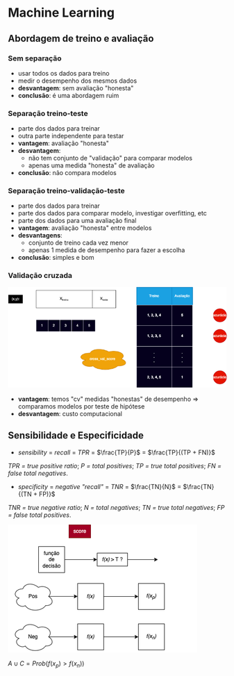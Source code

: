 # Machine Learning

## Abordagem de treino e avaliação

### Sem separação

- usar todos os dados para treino
- medir o desempenho dos mesmos dados
- **desvantagem**: sem avaliação "honesta"
- **conclusão**: é uma abordagem ruim

### Separação treino-teste

- parte dos dados para treinar
- outra parte independente para testar
- **vantagem**: avaliação "honesta"
- **desvantagem**:
  - não tem conjunto de "validação" para comparar modelos
  - apenas uma medida "honesta" de avaliação
- **conclusão**: não compara modelos

### Separação treino-validação-teste

- parte dos dados para treinar
- parte dos dados para comparar modelo, investigar overfitting, etc
- parte dos dados para uma avaliação final
- **vantagem**: avaliação "honesta" entre modelos
- **desvantagens**:
  - conjunto de treino cada vez menor
  - apenas 1 medida de desempenho para fazer a escolha
- **conclusão**: simples e bom

### Validação cruzada

![asset1.drawio.png](asset1.drawio.png)

- **vantagem**: temos "cv" medidas "honestas" de desempenho => comparamos modelos por teste de hipótese
- **desvantagem**: custo computacional

## Sensibilidade e Especificidade

- _sensibility_ = _recall_ = _TPR_ = $\frac{TP}{P}$ = $\frac{TP}{(TP + FN)}$

_TPR = true positive ratio_;
_P = total positives_;
_TP = true total positives_;
_FN = false total negatives_.

- _specificity_ = _negative "recall"_ = _TNR_ = $\frac{TN}{N}$ = $\frac{TN}{(TN + FP)}$

_TNR = true negative ratio_;
_N = total negatives_;
_TN = true total negatives_;
_FP = false total positives_.

![asset2.drawio.png](asset2.drawio.png)

$A \cup C = Prob(f(x_p)>f(x_n))$
